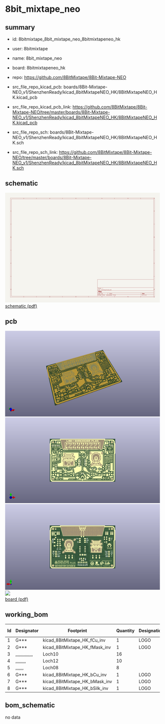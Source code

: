 # 8bit_mixtape_neo
 
## summary 
* id: 8bitmixtape_8bit_mixtape_neo_8bitmixtapeneo_hk
* user: 8bitmixtape
* name: 8bit_mixtape_neo
* board: 8bitmixtapeneo_hk
* repo: https://github.com/8BitMixtape/8Bit-Mixtape-NEO
* src_file_repo_kicad_pcb: boards/8Bit-Mixtape-NEO_v1/ShenzhenReady/kicad_8bitMixtapeNEO_HK/8BitMixtapeNEO_HK.kicad_pcb
* src_file_repo_kicad_pcb_link: https://github.com/8BitMixtape/8Bit-Mixtape-NEO/tree/master/boards/8Bit-Mixtape-NEO_v1/ShenzhenReady/kicad_8bitMixtapeNEO_HK/8BitMixtapeNEO_HK.kicad_pcb


* src_file_repo_sch: boards/8Bit-Mixtape-NEO_v1/ShenzhenReady/kicad_8bitMixtapeNEO_HK/8BitMixtapeNEO_HK.sch
* src_file_repo_sch_link: https://github.com/8BitMixtape/8Bit-Mixtape-NEO/tree/master/boards/8Bit-Mixtape-NEO_v1/ShenzhenReady/kicad_8bitMixtapeNEO_HK/8BitMixtapeNEO_HK.sch

## schematic  
![](working_schematic_600.png)  
[schematic (pdf)](working_schematic.pdf)  

## pcb  
![](working_3d_600.png) 
![](working_3d_front_600.png)  
![](working_3d_back_600.png)  
![](working_600.png)  
[board (pdf)](working.pdf)  

## working_bom
| Id | Designator | Footprint | Quantity | Designation | Supplier and ref |  | None | 
| --- | --- | --- | --- | --- | --- | --- | --- | 
| 1 | G*** | kicad_8BitMixtape_HK_fCu_inv | 1 | LOGO |  |  | [''] | 
| 2 | G*** | kicad_8BitMixtape_HK_fMask_inv | 1 | LOGO |  |  | [''] | 
| 3 | ,,,,,,,,,,,,,,, | Loch10 | 16 |  |  |  | [''] | 
| 4 | ,,,,,,,,, | Loch12 | 10 |  |  |  | [''] | 
| 5 | ,,,,,,, | Loch08 | 8 |  |  |  | [''] | 
| 6 | G*** | kicad_8BitMixtape_HK_bCu_inv | 1 | LOGO |  |  | [''] | 
| 7 | G*** | kicad_8BitMixtape_HK_bMask_inv | 1 | LOGO |  |  | [''] | 
| 8 | G*** | kicad_8BitMixtape_HK_bSilk_inv | 1 | LOGO |  |  | [''] | 


## bom_schematic
no data


